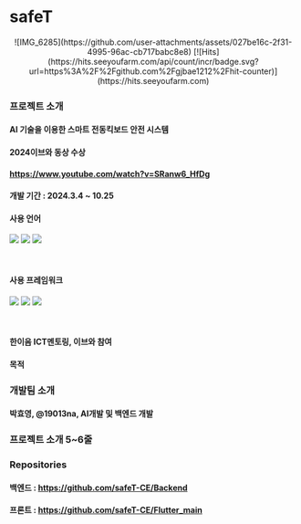 # safeT

<div align="center">
  ![IMG_6285](https://github.com/user-attachments/assets/027be16c-2f31-4995-96ac-cb717babc8e8)
  [![Hits](https://hits.seeyoufarm.com/api/count/incr/badge.svg?url=https%3A%2F%2Fgithub.com%2Fgjbae1212%2Fhit-counter)](https://hits.seeyoufarm.com)                    
</div>


### 프로젝트 소개
#### AI 기술을 이용한 스마트 전동킥보드 안전 시스템
#### 2024이브와 동상 수상
#### https://www.youtube.com/watch?v=SRanw6_HfDg

#### 개발 기간 : 2024.3.4 ~ 10.25

#### 사용 언어
<p align="left">
<img src="https://img.shields.io/badge/Java-ECD53F?style=for-the-badge&logo=java&logoColor=white"/>
<img src="https://img.shields.io/badge/Dart-0175C2?style=for-the-badge&logo=dart&logoColor=white"/>
<img src="https://img.shields.io/badge/Python-E52121?style=for-the-badge&logo=python&logoColor=white"/>
</p>
<br/>

#### 사용 프레임워크
<p align="left">
<img src="https://img.shields.io/badge/SpringBoot-6DB33F?style=for-the-badge&logo=springboot&logoColor=white"/>
<img src="https://img.shields.io/badge/Flask-4A154B?style=for-the-badge&logo=flask&logoColor=white"/>
<img src="https://img.shields.io/badge/Flutter-02569B?style=for-the-badge&logo=flutter&logoColor=white"/>
</p>
<br/>

#### 한이음 ICT멘토링, 이브와 참여 

#### 목적

### 개발팀 소개
#### 박효영, @19013na, AI개발 및 백엔드 개발


### 프로젝트 소개 5~6줄


### Repositories
#### 백엔드 : https://github.com/safeT-CE/Backend
#### 프론트 : https://github.com/safeT-CE/Flutter_main
